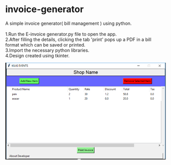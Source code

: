 # invoice-generator

A simple invoice generator( bill management ) using python.</br></br>
1.Run the E-invoice generator.py file to open the app.</br>
2.After filling the details, clicking the tab 'print' pops up a PDF in a bill format which can be saved or printed.</br>
3.Import the necessary python libraries.</br>
4.Design created using tkinter.</br>

![Image of app](https://github.com/adithyaharish/invoice-generator/blob/master/images/Capture.PNG)
